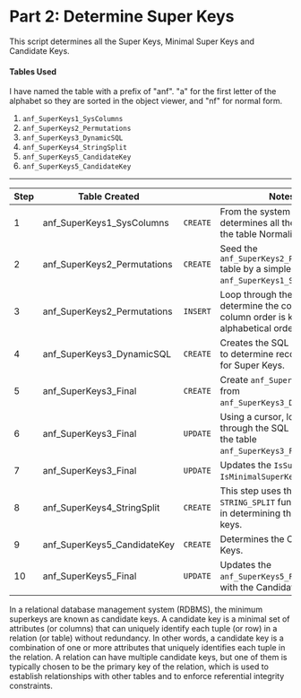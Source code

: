 # Part 2: Determine Super Keys

This script determines all the Super Keys, Minimal Super Keys and Candidate Keys.

#### Tables Used

I have named the table with a prefix of "anf".  "a" for the first letter of the alphabet so they are sorted in the object viewer, and "nf" for normal form.

1.  `anf_SuperKeys1_SysColumns`    
2.  `anf_SuperKeys2_Permutations`    
3.  `anf_SuperKeys3_DynamicSQL`    
4.  `anf_SuperKeys4_StringSplit`    
5.  `anf_SuperKeys5_CandidateKey`
6.  `anf_SuperKeys5_CandidateKey`    

---------------------------------------------


| Step |        Table Created        |          |                                                         Notes                                                   |
|------|-----------------------------|----------|-----------------------------------------------------------------------------------------------------------------|
|    1 | anf_SuperKeys1_SysColumns   | `CREATE` | From the system tables, determines all the columns in the table NormalizationTest.                              |
|    2 | anf_SuperKeys2_Permutations | `CREATE` | Seed the `anf_SuperKeys2_Permutations` table by a simple insert from `anf_SuperKeys1_SysColumns`.               |
|    3 | anf_SuperKeys2_Permutations | `INSERT` | Loop through the table to determine the column list; column order is kept in alphabetical order.                |
|    4 | anf_SuperKeys3_DynamicSQL   | `CREATE` | Creates the SQL statements to determine record counts for Super Keys.                                           |
|    5 | anf_SuperKeys3_Final        | `CREATE` | Create `anf_SuperKeys3_Final` from `anf_SuperKeys3_DynamicSQL`.                                                 |
|    6 | anf_SuperKeys3_Final        | `UPDATE` | Using a cursor, loops through the SQL and updates the table `anf_SuperKeys3_Final`.                             |
|    7 | anf_SuperKeys3_Final        | `UPDATE` | Updates the `IsSuperKey` and `IsMinimalSuperKey` columns.                                                       |
|    8 | anf_SuperKeys4_StringSplit  | `CREATE` | This step uses the `STRING_SPLIT` function to help in determining the candidate keys.                           |
|    9 | anf_SuperKeys5_CandidateKey | `CREATE` | Determines the Candiate Keys.                                                                                   |
|   10 | anf_SuperKeys5_Final        | `UPDATE` | Updates the `anf_SuperKeys5_Final` table with the Candidate Keys.                                               |





In a relational database management system (RDBMS), the minimum superkeys are known as candidate keys.  A candidate key is a minimal set of attributes (or columns) that can uniquely identify each tuple (or row) in a relation (or table) without redundancy. In other words, a candidate key is a combination of one or more attributes that uniquely identifies each tuple in the relation.  A relation can have multiple candidate keys, but one of them is typically chosen to be the primary key of the relation, which is used to establish relationships with other tables and to enforce referential integrity constraints.



